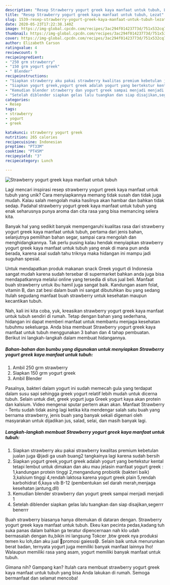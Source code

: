 ```yaml
---
description: "Resep Strawberry yogurt greek kaya manfaat untuk tubuh, Lezat"
title: "Resep Strawberry yogurt greek kaya manfaat untuk tubuh, Lezat"
slug: 1539-resep-strawberry-yogurt-greek-kaya-manfaat-untuk-tubuh-lezat
date: 2020-05-23T17:22:38.140Z
image: https://img-global.cpcdn.com/recipes/3ac294f01423773d/751x532cq70/strawberry-yogurt-greek-kaya-manfaat-untuk-tubuh-foto-resep-utama.jpg
thumbnail: https://img-global.cpcdn.com/recipes/3ac294f01423773d/751x532cq70/strawberry-yogurt-greek-kaya-manfaat-untuk-tubuh-foto-resep-utama.jpg
cover: https://img-global.cpcdn.com/recipes/3ac294f01423773d/751x532cq70/strawberry-yogurt-greek-kaya-manfaat-untuk-tubuh-foto-resep-utama.jpg
author: Elizabeth Carson
ratingvalue: 4
reviewcount: 9
recipeingredient:
- "250 grm strawberry"
- "150 grm yogurt greek"
- " Blender"
recipeinstructions:
- "Siapkan strawberry aku pakai strawberry kwalitas premium kebetulan jualan juga 😄jadi ga usah buang2 tangkainya lagi karena sudah bersih"
- "Siapkan yogurt greek,yogurt greek adalah yogurt yang bertekstur kental tetapi lembut untuk dimakan dan aku mau jelasin manfaat yogurt greek : 1,kandungan protein tinggi 2,mengandung probiotik (bakteri baik) 3,kalsium tinggi 4,rendah laktosa karena yogurt greek plain 5,rendah karbohidrat 6,kaya vib B-12 (pembentukan sel darah merah,menjaga kesehatan jantung,dll)"
- "Kemudian blender strawberry dan yogurt greek sampai menjadi menjadi 1"
- "Setelah diblender siapkan gelas lalu tuangkan dan siap disajikan,segerrr benerrr"
categories:
- Resep
tags:
- strawberry
- yogurt
- greek

katakunci: strawberry yogurt greek 
nutrition: 265 calories
recipecuisine: Indonesian
preptime: "PT33M"
cooktime: "PT45M"
recipeyield: "3"
recipecategory: Lunch

---
```



![Strawberry yogurt greek kaya manfaat untuk tubuh](https://img-global.cpcdn.com/recipes/3ac294f01423773d/751x532cq70/strawberry-yogurt-greek-kaya-manfaat-untuk-tubuh-foto-resep-utama.jpg)

Lagi mencari inspirasi resep strawberry yogurt greek kaya manfaat untuk tubuh yang unik? Cara menyiapkannya memang tidak susah dan tidak juga mudah. Kalau salah mengolah maka hasilnya akan hambar dan bahkan tidak sedap. Padahal strawberry yogurt greek kaya manfaat untuk tubuh yang enak seharusnya punya aroma dan cita rasa yang bisa memancing selera kita.

Banyak hal yang sedikit banyak mempengaruhi kualitas rasa dari strawberry yogurt greek kaya manfaat untuk tubuh, pertama dari jenis bahan, selanjutnya pemilihan bahan segar, sampai cara mengolah dan menghidangkannya. Tak perlu pusing kalau hendak menyiapkan strawberry yogurt greek kaya manfaat untuk tubuh yang enak di mana pun anda berada, karena asal sudah tahu triknya maka hidangan ini mampu jadi suguhan spesial.

Untuk mendapatkan produk makanan snack Greek yogurt di Indonesia sangat mudah karena sudah tersebar di supermarket bahkan anda juga bisa mendapatkannya melalui online yang tersedia di situs jual beli. Manfaat buah strawberry untuk ibu hamil juga sangat baik. Kandungan asam folat, vitamin B, dan zat besi dalam buah ini sangat dibutuhkan ibu yang sedang Itulah segudang manfaat buah strawberry untuk kesehatan maupun kecantikan tubuh.


Nah, kali ini kita coba, yuk, kreasikan strawberry yogurt greek kaya manfaat untuk tubuh sendiri di rumah. Tetap dengan bahan yang sederhana, hidangan ini dapat memberi manfaat untuk membantu menjaga kesehatan tubuhmu sekeluarga. Anda bisa membuat Strawberry yogurt greek kaya manfaat untuk tubuh menggunakan 3 bahan dan 4 tahap pembuatan. Berikut ini langkah-langkah dalam membuat hidangannya.

<!--inarticleads1-->

##### Bahan-bahan dan bumbu yang digunakan untuk menyiapkan Strawberry yogurt greek kaya manfaat untuk tubuh:

1. Ambil 250 grm strawberry
1. Siapkan 150 grm yogurt greek
1. Ambil  Blender


Pasalnya, bakteri dalam yogurt ini sudah memecah gula yang terdapat dalam susu sapi sehingga greek yogurt relatif lebih mudah untuk dicerna tubuh. Selain untuk diet, greek yogurt juga Greek yogurt kaya akan protein dan kalsium. Video mengenai sputar pertern akan akan. Manfaat Strawberry - Tentu sudah tidak asing lagi ketika kita mendengar salah satu buah yang bernama strawberry, jenis buah yang banyak sekali digemari oleh masyarakan untuk dijadikan jus, salad, selai, dan masih banyak lagi. 

<!--inarticleads2-->

##### Langkah-langkah membuat Strawberry yogurt greek kaya manfaat untuk tubuh:

1. Siapkan strawberry aku pakai strawberry kwalitas premium kebetulan jualan juga 😄jadi ga usah buang2 tangkainya lagi karena sudah bersih
1. Siapkan yogurt greek,yogurt greek adalah yogurt yang bertekstur kental tetapi lembut untuk dimakan dan aku mau jelasin manfaat yogurt greek : 1,kandungan protein tinggi 2,mengandung probiotik (bakteri baik) 3,kalsium tinggi 4,rendah laktosa karena yogurt greek plain 5,rendah karbohidrat 6,kaya vib B-12 (pembentukan sel darah merah,menjaga kesehatan jantung,dll)
1. Kemudian blender strawberry dan yogurt greek sampai menjadi menjadi 1
1. Setelah diblender siapkan gelas lalu tuangkan dan siap disajikan,segerrr benerrr


Buah strawberry biasanya hanya ditemukan di dataran dengan. Strawberry yogurt greek kaya manfaat untuk tubuh. Ekeu kan pecinta pedas,kadang tuh suka panas dalam bahkan ga teratur dipencernaan nah klo udah bermasalah dengan itu,bikin ini langsung Tokcer ,btw greek nya produksi temen ku loh,dan aku jual 🙊promosi gaiess😄. Selain baik untuk menurunkan berat badan, ternyata yogurt juga memiliki banyak manfaat lainnya lho! Walaupun memiliki rasa yang asam, yogurt memiliki banyak manfaat untuk tubuh. 

Gimana nih? Gampang kan? Itulah cara membuat strawberry yogurt greek kaya manfaat untuk tubuh yang bisa Anda lakukan di rumah. Semoga bermanfaat dan selamat mencoba!
